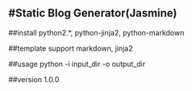 #Static Blog Generator(Jasmine)
-----------------------------------------------------

##install
python2.*, python-jinja2, python-markdown


##template support
markdown, jinja2

##usage
python -i input_dir -o output_dir

##version
1.0.0